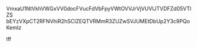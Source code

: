 VmxaU1NtVkhVWGxVV0docFVucFdVbFpyVWtOVVJrVjVUVlJTVDFZd05VTlZS
bEYzVXpCT2RFNVhiR2hSClZEQTVRMmR3ZUZwSVJUMEtDbUp2Y3c9PQoKemlz

lff